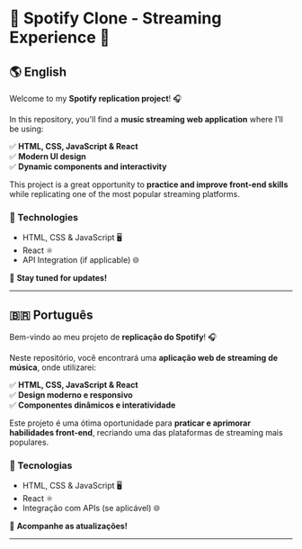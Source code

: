 # 🎵 Spotify Clone - Streaming Experience 🚀  

## 🌎 English  

Welcome to my **Spotify replication project**! 🎧  

In this repository, you'll find a **music streaming web application** where I’ll be using:  

✅ **HTML, CSS, JavaScript & React**  
✅ **Modern UI design**  
✅ **Dynamic components and interactivity**  

This project is a great opportunity to **practice and improve front-end skills** while replicating one of the most popular streaming platforms.  

### 🔧 Technologies  

- HTML, CSS & JavaScript 🖥️  
- React ⚛️  
- API Integration (if applicable) 🌐  

🚀 **Stay tuned for updates!**  

---

## 🇧🇷 Português  

Bem-vindo ao meu projeto de **replicação do Spotify**! 🎧  

Neste repositório, você encontrará uma **aplicação web de streaming de música**, onde utilizarei:  

✅ **HTML, CSS, JavaScript & React**  
✅ **Design moderno e responsivo**  
✅ **Componentes dinâmicos e interatividade**  

Este projeto é uma ótima oportunidade para **praticar e aprimorar habilidades front-end**, recriando uma das plataformas de streaming mais populares.  

### 🔧 Tecnologias  

- HTML, CSS & JavaScript 🖥️  
- React ⚛️  
- Integração com APIs (se aplicável) 🌐  

🚀 **Acompanhe as atualizações!**  

---
